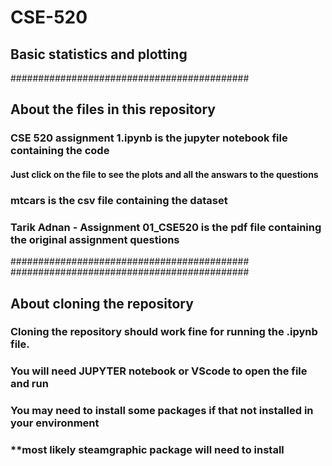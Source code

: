 # CSE-520
## Basic statistics and plotting 

###########################################
## About the files in this repository
### CSE 520 assignment 1.ipynb is the jupyter notebook file containing the code
#### Just click on the file to see the plots and all the answars to the questions
### mtcars is the csv file containing the dataset
### Tarik Adnan - Assignment 01_CSE520 is the pdf file containing the original assignment questions

###########################################
###########################################
## About cloning the repository
### Cloning the repository should work fine for running the .ipynb file. 
### You will need JUPYTER notebook or VScode to open the file and run
### You may need to install some packages if that not installed in your environment
### **most likely steamgraphic package will need to install

